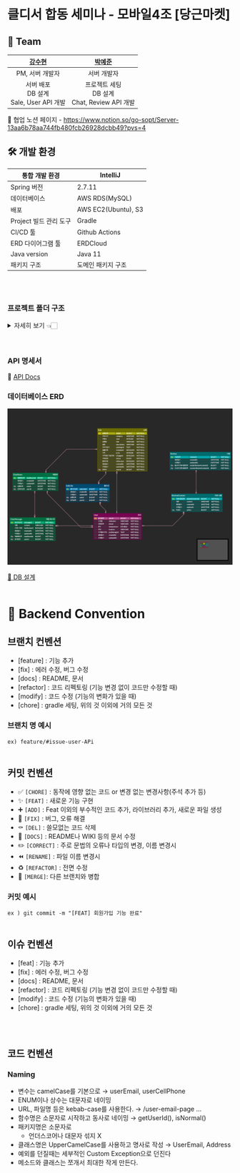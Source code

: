 # 클디서 합동 세미나 - 모바일4조 [당근마켓]

## 🧸 Team

|    **[강수현](https://github.com/onpyeong)**    |   **[박예준](https://github.com/jun02160)**   |
|:--------------------------------------------:|:------------------------------------------:|
|                  PM, 서버 개발자                  |                   서버 개발자                   |
| 서버 배포<br/>DB 설계<br />Sale, User API 개발<br /> | 프로젝트 세팅<br />DB 설계<br/>Chat, Review API 개발 |

💖 협업 노션 페이지 - https://www.notion.so/go-sopt/Server-13aa6b78aa744fb480fcb26928dcbb49?pvs=4

## 🛠️ 개발 환경

| 통합 개발 환경 | IntelliJ |
| --- | --- |
| Spring 버전 | 2.7.11 |
| 데이터베이스 | AWS RDS(MySQL) |
| 배포 | AWS EC2(Ubuntu), S3|
| Project 빌드 관리 도구 | Gradle |
| CI/CD 툴 | Github Actions |
| ERD 다이어그램 툴 | ERDCloud |
| Java version | Java 11  |
| 패키지 구조 | 도메인 패키지 구조 |

<br/><br/>

### 프로젝트 폴더 구조

<details>
<summary> 자세히 보기 👈🏻 </summary>
<div>

    ```java
    ── src
        ├── main
        │   ├── java
        │   │   └── sopt
        │   │       └── org
        │   │           └── CarrotServer
        │   │               ├── CarrotServerApplication.java
        │   │               ├── common
        │   │               │   ├── advice
        │   │               │   │   └── ControllerExceptionAdvice.java
        │   │               │   ├── config
        │   │               │   │   └── S3Config.java
        │   │               │   └── dto
        │   │               │       └── ApiResponse.java
        │   │               ├── controller
        │   │               │   ├── chat
        │   │               │   │   ├── ChatController.java
        │   │               │   │   └── dto
        │   │               │   │       ├── request
        │   │               │   │       │   ├── CreateChatMessageRequestDto.java
        │   │               │   │       │   └── CreateChatRoomRequestDto.java
        │   │               │   │       └── response
        │   │               │   │           ├── ChatMessageResponseDto.java
        │   │               │   │           ├── ChatResponseDto.java
        │   │               │   │           └── ChatRoomRepsonseDto.java
        │   │               │   ├── review
        │   │               │   │   ├── ReviewController.java
        │   │               │   │   └── dto
        │   │               │   │       ├── request
        │   │               │   │       │   ├── CreateReviewContentRequestDto.java
        │   │               │   │       │   ├── CreateReviewRequestDto.java
        │   │               │   │       │   └── ReviewRequestDto.java
        │   │               │   │       └── response
        │   │               │   │           ├── ReviewContentResponseDto.java
        │   │               │   │           └── ReviewResponseDto.java
        │   │               │   ├── sale
        │   │               │   │   ├── SaleController.java
        │   │               │   │   ├── SaleLikeController.java
        │   │               │   │   └── dto
        │   │               │   │       ├── request
        │   │               │   │       │   ├── CreateSaleRequestDto.java
        │   │               │   │       │   └── SaleLikeRequestDto.java
        │   │               │   │       └── response
        │   │               │   │           ├── SaleDetailDto.java
        │   │               │   │           ├── SaleDetailResponseDto.java
        │   │               │   │           ├── SaleInfoDto.java
        │   │               │   │           ├── SaleLikeResponseDto.java
        │   │               │   │           ├── SaleResponseDto.java
        │   │               │   │           ├── SaleSimpleResponseDto.java
        │   │               │   │           └── SellerSaleResponseDto.java
        │   │               │   └── user
        │   │               │       ├── UserController.java
        │   │               │       └── dto
        │   │               │           ├── request
        │   │               │           │   └── CreateUserRequestDto.java
        │   │               │           └── response
        │   │               │               ├── UserDetailResponseDto.java
        │   │               │               └── UserResponseDto.java
        │   │               ├── domain
        │   │               │   ├── BaseTimeEntity.java
        │   │               │   ├── chat
        │   │               │   │   ├── ChatMessage.java
        │   │               │   │   └── ChatRoom.java
        │   │               │   ├── review
        │   │               │   │   ├── Review.java
        │   │               │   │   ├── ReviewCategory.java
        │   │               │   │   └── ReviewContent.java
        │   │               │   ├── sale
        │   │               │   │   ├── Sale.java
        │   │               │   │   ├── SaleLike.java
        │   │               │   │   ├── SaleLikeId.java
        │   │               │   │   ├── SaleStatus.java
        │   │               │   │   └── SaleStatusConverter.java
        │   │               │   └── user
        │   │               │       └── User.java
        │   │               ├── exception
        │   │               │   ├── ErrorStatus.java
        │   │               │   ├── SuccessStatus.java
        │   │               │   └── model
        │   │               │       ├── CustomException.java
        │   │               │       └── NotFoundException.java
        │   │               ├── infrastructure
        │   │               │   ├── chat
        │   │               │   │   ├── ChatMessageRepository.java
        │   │               │   │   └── ChatRoomRepository.java
        │   │               │   ├── review
        │   │               │   │   ├── ReviewContentRepository.java
        │   │               │   │   └── ReviewRepository.java
        │   │               │   ├── sale
        │   │               │   │   ├── SaleLikeRepository.java
        │   │               │   │   └── SaleRepository.java
        │   │               │   └── user
        │   │               │       └── UserRepository.java
        │   │               └── service
        │   │                   ├── chat
        │   │                   │   └── ChatService.java
        │   │                   ├── review
        │   │                   │   ├── ReviewContentService.java
        │   │                   │   └── ReviewService.java
        │   │                   ├── sale
        │   │                   │   └── SaleService.java
        │   │                   └── user
        │   │                       └── UserService.java
        │   └── resources
        │       ├── application.yaml
        └── test
    ```
</div>
</details>
<br/><br/>


### API 명세서

📄 [API Docs](https://www.notion.so/go-sopt/eee8e182747e47d985692322432f9e59?v=53f2ee88c7c046b98c868c42f4a5873a&pvs=4)

### 데이터베이스 ERD
![img_1.png](img_1.png)

[📓 DB 설계](https://www.notion.so/DB-cc20d8bf635749d6a0238e1e4c7e878d)
<br/><br/>

# 👥 Backend Convention

## 브랜치 컨벤션

- [feature] : 기능 추가
- [fix] : 에러 수정, 버그 수정
- [docs] : README, 문서
- [refactor] : 코드 리펙토링 (기능 변경 없이 코드만 수정할 때)
- [modify] : 코드 수정 (기능의 변화가 있을 때)
- [chore] : gradle 세팅, 위의 것 이외에 거의 모든 것

### 브랜치 명 예시

`ex) feature/#issue-user-APi`
<br/><br/>

## 커밋 컨벤션

- ✅ `[CHORE]` : 동작에 영향 없는 코드 or 변경 없는 변경사항(주석 추가 등)
- ✨ `[FEAT]` : 새로운 기능 구현
- ➕ `[ADD]` : Feat 이외의 부수적인 코드 추가, 라이브러리 추가, 새로운 파일 생성
- 🔨 `[FIX]` : 버그, 오류 해결
- ⚰️ `[DEL]` : 쓸모없는 코드 삭제
- 📝 `[DOCS]` : README나 WIKI 등의 문서 수정
- ✏️ `[CORRECT]` : 주로 문법의 오류나 타입의 변경, 이름 변경시
- ⏪️ `[RENAME]` : 파일 이름 변경시
- ♻️ `[REFACTOR]` : 전면 수정
- 🔀 `[MERGE]`: 다른 브랜치와 병합

### 커밋 예시

`ex ) git commit -m "[FEAT] 회원가입 기능 완료"`
<br/><br/>


## 이슈 컨벤션

- [feat] : 기능 추가
- [fix] : 에러 수정, 버그 수정
- [docs] : README, 문서
- [refactor] : 코드 리펙토링 (기능 변경 없이 코드만 수정할 때)
- [modify] : 코드 수정 (기능의 변화가 있을 때)
- [chore] : gradle 세팅, 위의 것 이외에 거의 모든 것

<br/><br/>

## 코드 컨벤션

### Naming

- 변수는 camelCase를 기본으로 → userEmail, userCellPhone
- ENUM이나 상수는 대문자로 네이밍
- URL, 파일명 등은 kebab-case를 사용한다. → /user-email-page ...
- 함수명은 소문자로 시작하고 동사로 네이밍 → getUserId(), isNormal()
- 패키지명은 소문자로
    - 언더스코어나 대문자 섞지 X
- 클래스명은 UpperCamelCase를 사용하고 명사로 작성 → UserEmail, Address
- 예외를 던질때는 세부적인 Custom Exception으로 던진다
- 메소드와  클래스는 쪼개서 최대한 작게 만든다.
